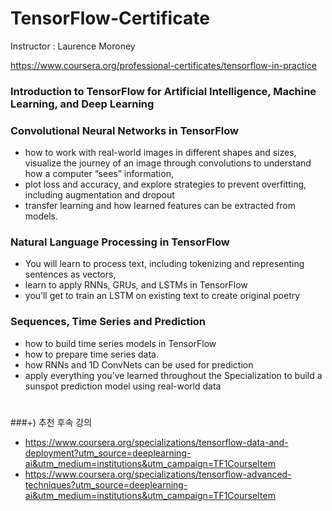 # TensorFlow-Certificate

Instructor : Laurence Moroney

https://www.coursera.org/professional-certificates/tensorflow-in-practice

### Introduction to TensorFlow for Artificial Intelligence, Machine Learning, and Deep Learning
### Convolutional Neural Networks in TensorFlow
- how to work with real-world images in different shapes and sizes, visualize the journey of an image through convolutions to understand how a computer “sees” information, 
- plot loss and accuracy, and explore strategies to prevent overfitting, including augmentation and dropout
- transfer learning and how learned features can be extracted from models. 
### Natural Language Processing in TensorFlow
- You will learn to process text, including tokenizing and representing sentences as vectors,
- learn to apply RNNs, GRUs, and LSTMs in TensorFlow
- you’ll get to train an  LSTM on existing text to create original poetry
### Sequences, Time Series and Prediction
- how to build time series models in TensorFlow
- how to prepare time series data.
- how RNNs and 1D ConvNets can be used for prediction
-  apply everything you’ve learned throughout the Specialization to build a sunspot prediction model using real-world data

# 
###+) 추천 후속 강의 
- https://www.coursera.org/specializations/tensorflow-data-and-deployment?utm_source=deeplearning-ai&utm_medium=institutions&utm_campaign=TF1CourseItem
- https://www.coursera.org/specializations/tensorflow-advanced-techniques?utm_source=deeplearning-ai&utm_medium=institutions&utm_campaign=TF1CourseItem
